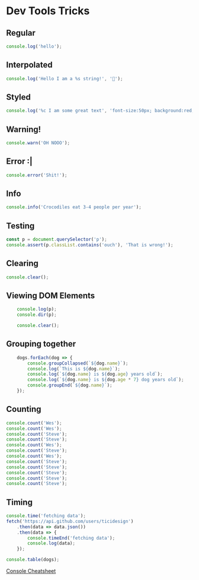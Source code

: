 # Dev Tools Tricks

## Regular
```js
console.log('hello');
```

## Interpolated
```js
console.log('Hello I am a %s string!', '💩');
```

## Styled
```js
console.log('%c I am some great text', 'font-size:50px; background:red; text-shadow: 10px 10px 0 blue')
```

## Warning!
```js
console.warn('OH NOOO');
```
## Error :|
```js
console.error('Shit!');
```
## Info
```js
console.info('Crocodiles eat 3-4 people per year');
```

## Testing
```js
const p = document.querySelector('p');
console.assert(p.classList.contains('ouch'), 'That is wrong!');
```

## Clearing
```js
console.clear();
```

## Viewing DOM Elements
```js
	console.log(p);
	console.dir(p);

	console.clear();
```

## Grouping together
```js
	dogs.forEach(dog => {
		console.groupCollapsed(`${dog.name}`);
		console.log(`This is ${dog.name}`);
		console.log(`${dog.name} is ${dog.age} years old`);
		console.log(`${dog.name} is ${dog.age * 7} dog years old`);
		console.groupEnd(`${dog.name}`);
	});
```
## Counting
```js
console.count('Wes');
console.count('Wes');
console.count('Steve');
console.count('Steve');
console.count('Wes');
console.count('Steve');
console.count('Wes');
console.count('Steve');
console.count('Steve');
console.count('Steve');
console.count('Steve');
console.count('Steve');
```

## Timing
```js
console.time('fetching data');
fetch('https://api.github.com/users/ticidesign')
	.then(data => data.json())
	.then(data => {
		console.timeEnd('fetching data');
		console.log(data);
	});

console.table(dogs);
```

[Console Cheatsheet](https://levelup.gitconnected.com/console-cheat-sheet-for-javascript-developers-21f0c49604d4)
